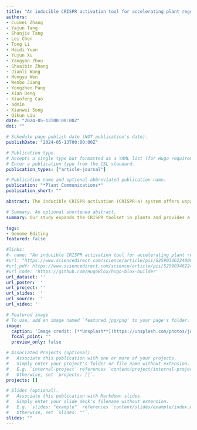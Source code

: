 ```yaml
---
title: "An inducible CRISPR activation tool for accelerating plant regeneration"
authors:
- Cuimei Zhang
- Yajun Tang
- Shanjie Tang
- Lei Chen
- Tong Li
- Haidi Yuan
- Yujun Xu
- Yangyan Zhou
- Shuaibin Zhang
- Jianli Wang
- Hongyu Wen
- Wenbo Jiang
- Yongzhen Pang
- Xian Deng
- Xiaofeng Cao
- admin
- Xianwei Song 
- Qikun Liu
date: "2024-05-13T00:00:00Z"
doi: ""

# Schedule page publish date (NOT publication's date).
publishDate: "2024-05-13T00:00:00Z"

# Publication type.
# Accepts a single type but formatted as a YAML list (for Hugo requirements).
# Enter a publication type from the CSL standard.
publication_types: ["article-journal"]

# Publication name and optional abbreviated publication name.
publication: "*Plant Communications*"
publication_short: ""

abstract: The inducible CRISPR activation (CRISPR-a) system offers unparalleled precision and versatility for regulating endogenous genes, making it highly sought after in plant research. In this study, we developed a chemically inducible CRISPR-a tool for plants called ER-Tag by combining the LexA-VP16-ER inducible system with the SunTag CRISPR-a system. We systematically compared different induction strategies and achieved high efficiency in target gene activation. We demonstrated that guide RNAs can be multiplexed and pooled for large-scale screening of effective morphogenic genes and gene pairs involved in plant regeneration. Further experiments showed that induced activation of these morphogenic genes can accelerate regeneration and improve regeneration efficiency in both eudicot and monocot plants, including alfalfa, woodland strawberry, and sheepgrass. Our study expands the CRISPR toolset in plants and provides a powerful new strategy for studying gene function when constitutive expression is not feasible or ideal.

# Summary. An optional shortened abstract.
summary: Our study expands the CRISPR toolset in plants and provides a powerful new strategy for studying gene function when constitutive expression is not feasible or ideal.

tags:
- Genome Editing
featured: false

#links:
#- name: "An inducible CRISPR activation tool for accelerating plant regeneration"
#url: "https://www.sciencedirect.com/science/article/pii/S2590346224000439"
#url_pdf: https://www.sciencedirect.com/science/article/pii/S2590346224000439
#url_code: 'https://github.com/HugoBlox/hugo-blox-builder'
url_dataset: ''
url_poster: ''
url_project: ''
url_slides: ''
url_source: ''
url_video: ''

# Featured image
# To use, add an image named `featured.jpg/png` to your page's folder. 
image:
  caption: 'Image credit: [**Unsplash**](https://unsplash.com/photos/jdD8gXaTZsc)'
  focal_point: ""
  preview_only: false

# Associated Projects (optional).
#   Associate this publication with one or more of your projects.
#   Simply enter your project's folder or file name without extension.
#   E.g. `internal-project` references `content/project/internal-project/index.md`.
#   Otherwise, set `projects: []`.
projects: []

# Slides (optional).
#   Associate this publication with Markdown slides.
#   Simply enter your slide deck's filename without extension.
#   E.g. `slides: "example"` references `content/slides/example/index.md`.
#   Otherwise, set `slides: ""`.
slides: ""
---
```


